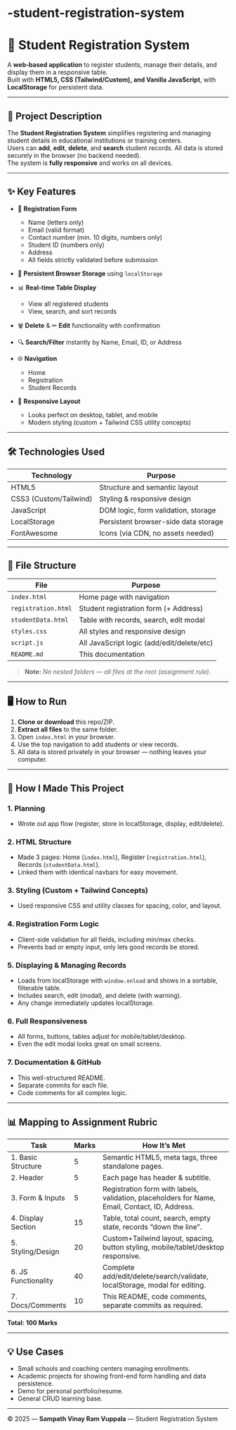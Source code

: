 # -student-registration-system

# 🏫 Student Registration System

A **web‑based application** to register students, manage their details, and display them in a responsive table.  
Built with **HTML5, CSS (Tailwind/Custom), and Vanilla JavaScript**, with **LocalStorage** for persistent data.

---

## 📄 Project Description
The **Student Registration System** simplifies registering and managing student details in educational institutions or training centers.  
Users can **add**, **edit**, **delete**, and **search** student records. All data is stored securely in the browser (no backend needed).  
The system is **fully responsive** and works on all devices.

---

## ✨ Key Features

- 📝 **Registration Form**  
  - Name (letters only)  
  - Email (valid format)  
  - Contact number (min. 10 digits, numbers only)  
  - Student ID (numbers only)  
  - Address  
  - All fields strictly validated before submission

- 💾 **Persistent Browser Storage** using `localStorage`

- 📊 **Real‑time Table Display** 
  - View all registered students  
  - View, search, and sort records  

- 🗑 **Delete** & ✏ **Edit** functionality with confirmation

- 🔍 **Search/Filter** instantly by Name, Email, ID, or Address

- 🌐 **Navigation**  
  - Home  
  - Registration  
  - Student Records

- 📱 **Responsive Layout**  
  - Looks perfect on desktop, tablet, and mobile  
  - Modern styling (custom + Tailwind CSS utility concepts)

---

## 🛠 Technologies Used

| Technology   | Purpose                               |
|--------------|---------------------------------------|
| HTML5        | Structure and semantic layout         |
| CSS3 (Custom/Tailwind)   | Styling & responsive design        |
| JavaScript   | DOM logic, form validation, storage   |
| LocalStorage | Persistent browser-side data storage  |
| FontAwesome  | Icons (via CDN, no assets needed)     |

---

## 📂 File Structure

| File                | Purpose                                    |
|---------------------|--------------------------------------------|
| `index.html`        | Home page with navigation                  |
| `registration.html` | Student registration form (+ Address)      |
| `studentData.html`  | Table with records, search, edit modal     |
| `styles.css`        | All styles and responsive design           |
| `script.js`         | All JavaScript logic (add/edit/delete/etc) |
| `README.md`         | This documentation                         |

> **Note:** _No nested folders — all files at the root (assignment rule)._

---

## 🖥 How to Run

1. **Clone or download** this repo/ZIP.
2. **Extract all files** to the same folder.
3. Open `index.html` in your browser.
4. Use the top navigation to add students or view records.
5. All data is stored privately in your browser — nothing leaves your computer.

---

## 🧠 How I Made This Project

### 1. Planning
- Wrote out app flow (register, store in localStorage, display, edit/delete).

### 2. HTML Structure
- Made 3 pages: Home (`index.html`), Register (`registration.html`), Records (`studentData.html`).
- Linked them with identical navbars for easy movement.

### 3. Styling (Custom + Tailwind Concepts)
- Used responsive CSS and utility classes for spacing, color, and layout.

### 4. Registration Form Logic
- Client-side validation for all fields, including min/max checks.
- Prevents bad or empty input, only lets good records be stored.

### 5. Displaying & Managing Records
- Loads from localStorage with `window.onload` and shows in a sortable, filterable table.
- Includes search, edit (modal), and delete (with warning).
- Any change immediately updates localStorage.

### 6. Full Responsiveness
- All forms, buttons, tables adjust for mobile/tablet/desktop.
- Even the edit modal looks great on small screens.

### 7. Documentation & GitHub
- This well-structured README.
- Separate commits for each file.
- Code comments for all complex logic.

---

## 📊 Mapping to Assignment Rubric

| Task              | Marks | How It’s Met                                                                                   |
|-------------------|-------|-----------------------------------------------------------------------------------------------|
| 1. Basic Structure| 5     | Semantic HTML5, meta tags, three standalone pages.                                             |
| 2. Header         | 5     | Each page has header & subtitle.                                                              |
| 3. Form & Inputs  | 5     | Registration form with labels, validation, placeholders for Name, Email, Contact, ID, Address.|
| 4. Display Section| 15    | Table, total count, search, empty state, records “down the line”.                             |
| 5. Styling/Design | 20    | Custom+Tailwind layout, spacing, button styling, mobile/tablet/desktop responsive.            |
| 6. JS Functionality| 40   | Complete add/edit/delete/search/validate, localStorage, modal for editing.                    |
| 7. Docs/Comments  | 10    | This README, code comments, separate commits as required.                                     |

**Total:** **100 Marks**

---



## 💡 Use Cases

- Small schools and coaching centers managing enrollments.
- Academic projects for showing front-end form handling and data persistence.
- Demo for personal portfolio/resume.
- General CRUD learning base.

---

© 2025 — **Sampath Vinay Ram Vuppala** — Student Registration System

